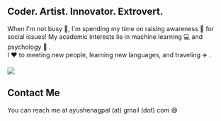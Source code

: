 ## Coder. Artist. Innovator. Extrovert.

When I'm not busy :art:, I'm spending my time on raising awareness
:loudspeaker: for social issues! My academic interests lie in machine learning :computer: and psychology :crystal_ball: .  
I :heart: to meeting new people, learning new languages, and traveling :airplane: .

![](images/ayushe-2.jpg)

## Contact Me

You can reach me at ayushenagpal (at) gmail (dot) com :smile:

